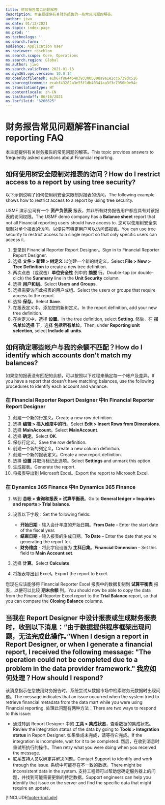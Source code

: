 ```yaml
---
title: 财务报告常见问题解答
description: 本主题提供有关财务报告的一些常见问题的解答。
author: jiwo
ms.date: 01/13/2021
ms.topic: index-page
ms.prod: ''
ms.technology: ''
ms.search.form: ''
audience: Application User
ms.reviewer: roschlom
ms.search.scope: Core, Operations
ms.search.region: Global
ms.author: jiwo
ms.search.validFrom: 2021-01-13
ms.dyn365.ops.version: 10.0.14
ms.openlocfilehash: e1b67f86446403933005008a9a1e2cc6739dc516
ms.sourcegitcommit: ecabf43282a3e55f1db40341aa3f3c7950b9e94c
ms.translationtype: HT
ms.contentlocale: zh-CN
ms.lasthandoff: 06/16/2021
ms.locfileid: "6266625"
---
```

# <a name="financial-reporting-faq"></a><span data-ttu-id="3d3fb-103">财务报告常见问题解答</span><span class="sxs-lookup"><span data-stu-id="3d3fb-103">Financial reporting FAQ</span></span>

<span data-ttu-id="3d3fb-104">本主题提供有关财务报告的常见问题的解答。</span><span class="sxs-lookup"><span data-stu-id="3d3fb-104">This topic provides answers to frequently asked questions about Financial reporting.</span></span>

## <a name="how-do-i-restrict-access-to-a-report-by-using-tree-security"></a><span data-ttu-id="3d3fb-105">如何使用树安全限制对报表的访问？</span><span class="sxs-lookup"><span data-stu-id="3d3fb-105">How do I restrict access to a report by using tree security?</span></span>

<span data-ttu-id="3d3fb-106">以下示例说明了如何使用树安全来限制对报表的访问。</span><span class="sxs-lookup"><span data-stu-id="3d3fb-106">The following example shows how to restrict access to a report by using tree security.</span></span>

<span data-ttu-id="3d3fb-107">USMF 演示公司有一个 **资产负债表** 报表，并非所有财务报告用户都应具有对该报表的访问权限。</span><span class="sxs-lookup"><span data-stu-id="3d3fb-107">The USMF demo company has a **Balance sheet** report that not all Financial reporting users should have access to.</span></span> <span data-ttu-id="3d3fb-108">您可以使用树安全来限制对单个报表的访问，以便只有特定用户可以访问该报表。</span><span class="sxs-lookup"><span data-stu-id="3d3fb-108">You can use tree security to restrict access to a single report so that only specific users can access it.</span></span>

1. <span data-ttu-id="3d3fb-109">登录到 Financial Reporter Report Designer。</span><span class="sxs-lookup"><span data-stu-id="3d3fb-109">Sign in to Financial Reporter Report Designer.</span></span>
2. <span data-ttu-id="3d3fb-110">选择 **文件 \> 新建 \> 树定义** 以创建一个新的树定义。</span><span class="sxs-lookup"><span data-stu-id="3d3fb-110">Select **File \> New \> Tree Definition** to create a new tree definition.</span></span>
3. <span data-ttu-id="3d3fb-111">两次点击（或双击）**单位安全性** 列中的 **摘要** 行。</span><span class="sxs-lookup"><span data-stu-id="3d3fb-111">Double-tap (or double-click) the **Summary** line in the **Unit Security** column.</span></span>
4. <span data-ttu-id="3d3fb-112">选择 **用户和组**。</span><span class="sxs-lookup"><span data-stu-id="3d3fb-112">Select **Users and Groups**.</span></span>
5. <span data-ttu-id="3d3fb-113">选择需要访问此报表的用户或组。</span><span class="sxs-lookup"><span data-stu-id="3d3fb-113">Select the users or groups that require access to the report.</span></span>
6. <span data-ttu-id="3d3fb-114">选择 **保存**。</span><span class="sxs-lookup"><span data-stu-id="3d3fb-114">Select **Save**.</span></span>
7. <span data-ttu-id="3d3fb-115">在报表定义中，添加您的新树定义。</span><span class="sxs-lookup"><span data-stu-id="3d3fb-115">In the report definition, add your new tree definition.</span></span>
8. <span data-ttu-id="3d3fb-116">在树定义中，选择 **设置**。</span><span class="sxs-lookup"><span data-stu-id="3d3fb-116">In the tree definition, select **Setting**.</span></span> <span data-ttu-id="3d3fb-117">然后，在 **报告单位选择** 下，选择 **包括所有单位**。</span><span class="sxs-lookup"><span data-stu-id="3d3fb-117">Then, under **Reporting unit selection**, select **Include all units**.</span></span>

## <a name="how-do-i-identify-which-accounts-dont-match-my-balances"></a><span data-ttu-id="3d3fb-118">如何确定哪些帐户与我的余额不匹配？</span><span class="sxs-lookup"><span data-stu-id="3d3fb-118">How do I identify which accounts don't match my balances?</span></span>

<span data-ttu-id="3d3fb-119">如果您的报表没有匹配的余额，可以按照以下过程来确定每一个帐户及差异。</span><span class="sxs-lookup"><span data-stu-id="3d3fb-119">If you have a report that doesn't have matching balances, use the following procedures to identify each account and variance.</span></span>

### <a name="in-financial-reporter-report-designer"></a><span data-ttu-id="3d3fb-120">在 Financial Reporter Report Designer 中</span><span class="sxs-lookup"><span data-stu-id="3d3fb-120">In Financial Reporter Report Designer</span></span>

1. <span data-ttu-id="3d3fb-121">创建一个新的行定义。</span><span class="sxs-lookup"><span data-stu-id="3d3fb-121">Create a new row definition.</span></span>
2. <span data-ttu-id="3d3fb-122">选择 **编辑 \> 插入维度中的行**。</span><span class="sxs-lookup"><span data-stu-id="3d3fb-122">Select **Edit \> Insert Rows from Dimensions**.</span></span>
3. <span data-ttu-id="3d3fb-123">选择 **MainAccount**。</span><span class="sxs-lookup"><span data-stu-id="3d3fb-123">Select **MainAccount**.</span></span>
4. <span data-ttu-id="3d3fb-124">选择 **确定**。</span><span class="sxs-lookup"><span data-stu-id="3d3fb-124">Select **OK**.</span></span>
5. <span data-ttu-id="3d3fb-125">保存行定义。</span><span class="sxs-lookup"><span data-stu-id="3d3fb-125">Save the row definition.</span></span>
6. <span data-ttu-id="3d3fb-126">创建一个新的列定义。</span><span class="sxs-lookup"><span data-stu-id="3d3fb-126">Create a new column definition.</span></span>
7. <span data-ttu-id="3d3fb-127">创建一个新的报表定义。</span><span class="sxs-lookup"><span data-stu-id="3d3fb-127">Create a new report definition.</span></span>
8. <span data-ttu-id="3d3fb-128">选择 **设置** 并取消标记此选项。</span><span class="sxs-lookup"><span data-stu-id="3d3fb-128">Select **Settings** and unmark this option.</span></span>
9. <span data-ttu-id="3d3fb-129">生成报表。</span><span class="sxs-lookup"><span data-stu-id="3d3fb-129">Generate the report.</span></span> 
10. <span data-ttu-id="3d3fb-130">将报表导出到 Microsoft Excel。</span><span class="sxs-lookup"><span data-stu-id="3d3fb-130">Export the report to Microsoft Excel.</span></span>

### <a name="in-dynamics-365-finance"></a><span data-ttu-id="3d3fb-131">在 Dynamics 365 Finance 中</span><span class="sxs-lookup"><span data-stu-id="3d3fb-131">In Dynamics 365 Finance</span></span>

1. <span data-ttu-id="3d3fb-132">转到 **总帐 \> 查询和报表 \> 试算平衡表**。</span><span class="sxs-lookup"><span data-stu-id="3d3fb-132">Go to **General ledger \> Inquiries and reports \> Trial balance**.</span></span>
2. <span data-ttu-id="3d3fb-133">设置以下字段：</span><span class="sxs-lookup"><span data-stu-id="3d3fb-133">Set the following fields:</span></span>

    - <span data-ttu-id="3d3fb-134">**开始日期** - 输入会计年度的开始日期。</span><span class="sxs-lookup"><span data-stu-id="3d3fb-134">**From Date** – Enter the start date of the fiscal year.</span></span>
    - <span data-ttu-id="3d3fb-135">**结束日期** - 输入报表的生成日期。</span><span class="sxs-lookup"><span data-stu-id="3d3fb-135">**To Date** – Enter the date that you're generating the report for.</span></span>
    - <span data-ttu-id="3d3fb-136">**财务维度** - 将此字段设置为 **主科目集**。</span><span class="sxs-lookup"><span data-stu-id="3d3fb-136">**Financial Dimension** – Set this field to **Main Account set**.</span></span>

3. <span data-ttu-id="3d3fb-137">选择 **计算**。</span><span class="sxs-lookup"><span data-stu-id="3d3fb-137">Select **Calculate**.</span></span>
4. <span data-ttu-id="3d3fb-138">将报表导出到 Excel。</span><span class="sxs-lookup"><span data-stu-id="3d3fb-138">Export the report to Excel.</span></span>

<span data-ttu-id="3d3fb-139">您现在应该能够将 Financial Reporter Excel 报表中的数据复制到 **试算平衡表** 报表，以便可以比较 **期末余额** 列。</span><span class="sxs-lookup"><span data-stu-id="3d3fb-139">You should now be able to copy the data from the Financial Reporter Excel report to the **Trial Balance** report, so that you can compare the **Closing Balance** columns.</span></span>

## <a name="when-i-design-a-report-in-report-designer-or-when-i-generate-a-financial-report-i-received-the-following-message-the-operation-could-not-be-completed-due-to-a-problem-in-the-data-provider-framework-how-should-i-respond"></a><span data-ttu-id="3d3fb-140">当我在 Report Designer 中设计报表或生成财务报表时，收到以下消息：“由于数据提供程序框架出现问题，无法完成此操作。”</span><span class="sxs-lookup"><span data-stu-id="3d3fb-140">When I design a report in Report Designer, or when I generate a financial report, I received the following message: "The operation could not be completed due to a problem in the data provider framework."</span></span> <span data-ttu-id="3d3fb-141">我应如何处理？</span><span class="sxs-lookup"><span data-stu-id="3d3fb-141">How should I respond?</span></span>

<span data-ttu-id="3d3fb-142">该消息指示在您使用财务报告时，系统尝试从数据市场中检索财务元数据时出现问题。</span><span class="sxs-lookup"><span data-stu-id="3d3fb-142">The message indicates that an issue occurred when the system tried to retrieve financial metadata from the data mart while you were using Financial reporting.</span></span> <span data-ttu-id="3d3fb-143">处理此问题有两种方法：</span><span class="sxs-lookup"><span data-stu-id="3d3fb-143">There are two ways to respond to this issue:</span></span>

- <span data-ttu-id="3d3fb-144">通过转到 Report Designer 中的 **工具 \> 集成状态**，查看数据的集成状态。</span><span class="sxs-lookup"><span data-stu-id="3d3fb-144">Review the integration status of the data by going to **Tools \> Integration status** in Report Designer.</span></span> <span data-ttu-id="3d3fb-145">如果集成未完成，请等待它完成。</span><span class="sxs-lookup"><span data-stu-id="3d3fb-145">If the integration is incomplete, wait for it to be completed.</span></span> <span data-ttu-id="3d3fb-146">然后，在收到消息时重试所执行的操作。</span><span class="sxs-lookup"><span data-stu-id="3d3fb-146">Then retry what you were doing when you received the message.</span></span>
- <span data-ttu-id="3d3fb-147">联系支持人员以确定并解决问题。</span><span class="sxs-lookup"><span data-stu-id="3d3fb-147">Contact Support to identify and work through the issue.</span></span> <span data-ttu-id="3d3fb-148">系统中可能存在不一致的数据。</span><span class="sxs-lookup"><span data-stu-id="3d3fb-148">There might be inconsistent data in the system.</span></span> <span data-ttu-id="3d3fb-149">支持工程师可以帮助您确定服务器上的问题，并找到可能需要更新的特定数据。</span><span class="sxs-lookup"><span data-stu-id="3d3fb-149">Support engineers can help you identify that issue on the server and find the specific data that might require an update.</span></span>

[!INCLUDE[footer-include](../../includes/footer-banner.md)]
